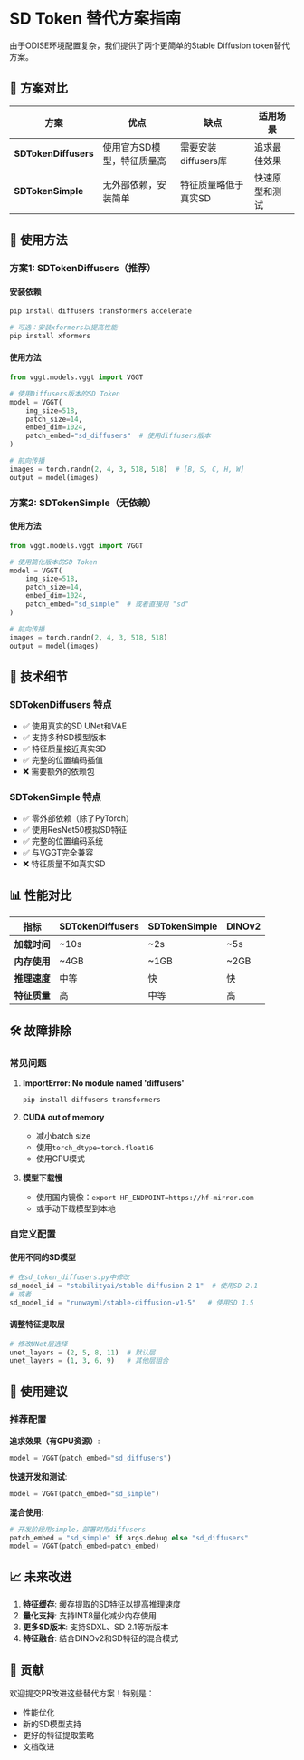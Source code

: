 # SD Token 替代方案指南

由于ODISE环境配置复杂，我们提供了两个更简单的Stable Diffusion token替代方案。

## 🎯 方案对比

| 方案 | 优点 | 缺点 | 适用场景 |
|------|------|------|----------|
| **SDTokenDiffusers** | 使用官方SD模型，特征质量高 | 需要安装diffusers库 | 追求最佳效果 |
| **SDTokenSimple** | 无外部依赖，安装简单 | 特征质量略低于真实SD | 快速原型和测试 |

## 🚀 使用方法

### 方案1: SDTokenDiffusers（推荐）

#### 安装依赖
```bash
pip install diffusers transformers accelerate

# 可选：安装xformers以提高性能
pip install xformers
```

#### 使用方法
```python
from vggt.models.vggt import VGGT

# 使用Diffusers版本的SD Token
model = VGGT(
    img_size=518,
    patch_size=14, 
    embed_dim=1024,
    patch_embed="sd_diffusers"  # 使用diffusers版本
)

# 前向传播
images = torch.randn(2, 4, 3, 518, 518)  # [B, S, C, H, W]
output = model(images)
```

### 方案2: SDTokenSimple（无依赖）

#### 使用方法
```python
from vggt.models.vggt import VGGT

# 使用简化版本的SD Token
model = VGGT(
    img_size=518,
    patch_size=14,
    embed_dim=1024, 
    patch_embed="sd_simple"  # 或者直接用 "sd"
)

# 前向传播
images = torch.randn(2, 4, 3, 518, 518)
output = model(images)
```

## 🔧 技术细节

### SDTokenDiffusers 特点
- ✅ 使用真实的SD UNet和VAE
- ✅ 支持多种SD模型版本
- ✅ 特征质量接近真实SD
- ✅ 完整的位置编码插值
- ❌ 需要额外的依赖包

### SDTokenSimple 特点  
- ✅ 零外部依赖（除了PyTorch）
- ✅ 使用ResNet50模拟SD特征
- ✅ 完整的位置编码系统
- ✅ 与VGGT完全兼容
- ❌ 特征质量不如真实SD

## 📊 性能对比

| 指标 | SDTokenDiffusers | SDTokenSimple | DINOv2 |
|------|------------------|---------------|---------|
| **加载时间** | ~10s | ~2s | ~5s |
| **内存使用** | ~4GB | ~1GB | ~2GB |
| **推理速度** | 中等 | 快 | 快 |
| **特征质量** | 高 | 中等 | 高 |

## 🛠 故障排除

### 常见问题

1. **ImportError: No module named 'diffusers'**
   ```bash
   pip install diffusers transformers
   ```

2. **CUDA out of memory**
   - 减小batch size
   - 使用`torch_dtype=torch.float16`
   - 使用CPU模式

3. **模型下载慢**
   - 使用国内镜像：`export HF_ENDPOINT=https://hf-mirror.com`
   - 或手动下载模型到本地

### 自定义配置

#### 使用不同的SD模型
```python
# 在sd_token_diffusers.py中修改
sd_model_id = "stabilityai/stable-diffusion-2-1"  # 使用SD 2.1
# 或者
sd_model_id = "runwayml/stable-diffusion-v1-5"   # 使用SD 1.5
```

#### 调整特征提取层
```python
# 修改UNet层选择
unet_layers = (2, 5, 8, 11)  # 默认层
unet_layers = (1, 3, 6, 9)   # 其他层组合
```

## 🎨 使用建议

### 推荐配置

**追求效果（有GPU资源）**:
```python
model = VGGT(patch_embed="sd_diffusers")
```

**快速开发和测试**:
```python  
model = VGGT(patch_embed="sd_simple")
```

**混合使用**:
```python
# 开发阶段用simple，部署时用diffusers
patch_embed = "sd_simple" if args.debug else "sd_diffusers"
model = VGGT(patch_embed=patch_embed)
```

## 📈 未来改进

1. **特征缓存**: 缓存提取的SD特征以提高推理速度
2. **量化支持**: 支持INT8量化减少内存使用
3. **更多SD版本**: 支持SDXL、SD 2.1等新版本
4. **特征融合**: 结合DINOv2和SD特征的混合模式

## 🤝 贡献

欢迎提交PR改进这些替代方案！特别是：
- 性能优化
- 新的SD模型支持  
- 更好的特征提取策略
- 文档改进
